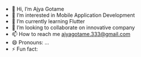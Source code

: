 - 👋 Hi, I’m Ajya Gotame
- 👀 I’m interested in Mobile Application Development
- 🌱 I’m currently learning Flutter
- 💞️ I’m looking to collaborate on innovative company
- 📫 How to reach me ajyagotame.333@gmail.com
- 😄 Pronouns: ...
- ⚡ Fun fact: 

<!---
ajya111/ajya111 is a ✨ special ✨ repository because its `README.md` (this file) appears on your GitHub profile.
You can click the Preview link to take a look at your changes.
--->
